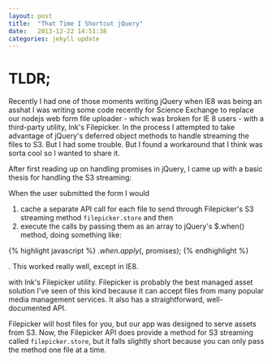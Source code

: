 ```yaml
---
layout: post
title:  "That Time I Shortcut jQuery"
date:   2013-12-22 14:51:38
categories: jekyll update
---
```


# TLDR;

Recently I had one of those moments writing jQuery when IE8 was being an asshat I was writing some code recently for Science Exchange to replace our nodejs web form file uploader - which was broken for IE 8 users - with a third-party utility, Ink's Filepicker.  In the process I attempted to take advantage of jQuery's deferred object methods to handle streaming the files to S3.  But I had some trouble.  But I found a workaround that I think was sorta cool so I wanted to share it.

After first reading up on handling promises in jQuery, I came up with a basic thesis for handling the S3 streaming:

When the user submitted the form I would
1) cache a separate API call for each file to send through Filepicker's S3 streaming method `filepicker.store` and then
2) execute the calls by passing them as an array to jQuery's $.when() method, doing something like:

{% highlight javascript %}
$.when.apply($, promises);
{% endhighlight %}

.  This worked really well, except in IE8.

with Ink's Filepicker utility.  Filepicker is probably the best managed asset solution I've seen of this kind because it can accept files from many popular media management services. It also has a straightforward, well-documented API.


Filepicker will host files for you, but our app was designed to serve assets from S3.  Now, the Filepicker API does provide a method for S3 streaming called `filepicker.store`, but it falls slightly short because you can only pass the method one file at a time.


[^1]: Previously, users were restricted to uploading one file at a time, and if they made a mistake they had to reload the page.